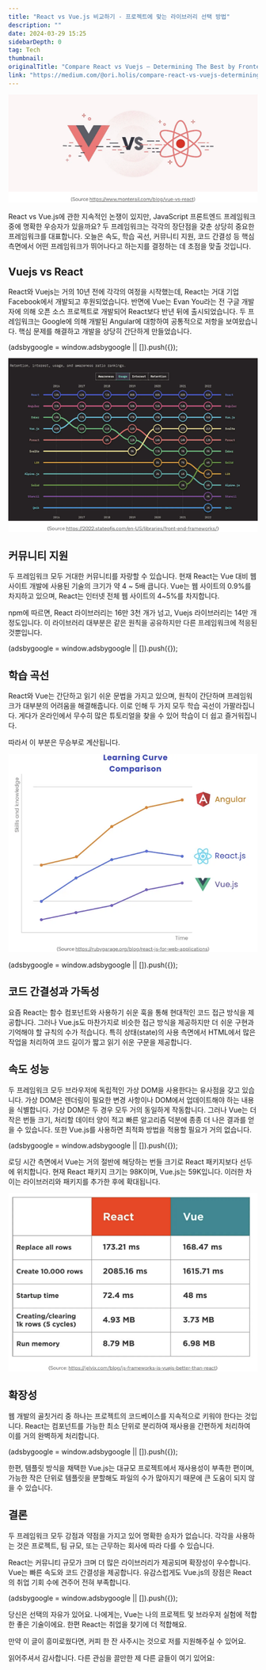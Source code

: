 ```yaml
---
title: "React vs Vue.js 비교하기 - 프로젝트에 맞는 라이브러리 선택 방법"
description: ""
date: 2024-03-29 15:25
sidebarDepth: 0
tag: Tech
thumbnail:
originalTitle: "Compare React vs Vuejs — Determining The Best by Frontend Developer?"
link: "https://medium.com/@ori.holis/compare-react-vs-vuejs-determining-the-best-by-frontend-developer-b3e208d703a2"
---
```


![React vs Vue.js](./img/CompareReactvsVuejsDeterminingTheBestbyFrontendDeveloper_0.png)

React vs Vue.js에 관한 지속적인 논쟁이 있지만, JavaScript 프론트엔드 프레임워크 중에 명확한 우승자가 있을까요? 두 프레임워크는 각각의 장단점을 갖춘 상당히 중요한 프레임워크를 대표합니다. 오늘은 속도, 학습 곡선, 커뮤니티 지원, 코드 간결성 등 핵심 측면에서 어떤 프레임워크가 뛰어나다고 하는지를 결정하는 데 초점을 맞출 것입니다.

## Vuejs vs React

React와 Vuejs는 거의 10년 전에 각각의 여정을 시작했는데, React는 거대 기업 Facebook에서 개발되고 후원되었습니다. 반면에 Vue는 Evan You라는 전 구글 개발자에 의해 오픈 소스 프로젝트로 개발되어 React보다 반년 뒤에 출시되었습니다. 두 프레임워크는 Google에 의해 개발된 Angular에 대항하여 공통적으로 저항을 보여왔습니다. 핵심 문제를 해결하고 개발을 상당히 간단하게 만들었습니다.

<!-- ui-log 수평형 -->

<ins class="adsbygoogle"
  style="display:block"
  data-ad-client="ca-pub-4877378276818686"
  data-ad-slot="9743150776"
  data-ad-format="auto"
  data-full-width-responsive="true"></ins>
<component is="script">
(adsbygoogle = window.adsbygoogle || []).push({});
</component>

<img src="./img/CompareReactvsVuejsDeterminingTheBestbyFrontendDeveloper_1.png" />

## 커뮤니티 지원

두 프레임워크 모두 거대한 커뮤니티를 자랑할 수 있습니다. 현재 React는 Vue 대비 웹사이트 개발에 사용된 기술의 크기가 약 4 ~ 5배 큽니다. Vue는 웹 사이트의 0.9%를 차지하고 있으며, React는 인터넷 전체 웹 사이트의 4~5%를 차지합니다.

npm에 따르면, React 라이브러리는 16만 3천 개가 넘고, Vuejs 라이브러리는 14만 개 정도입니다. 이 라이브러리 대부분은 같은 원칙을 공유하지만 다른 프레임워크에 적응된 것뿐입니다.

<!-- ui-log 수평형 -->

<ins class="adsbygoogle"
  style="display:block"
  data-ad-client="ca-pub-4877378276818686"
  data-ad-slot="9743150776"
  data-ad-format="auto"
  data-full-width-responsive="true"></ins>
<component is="script">
(adsbygoogle = window.adsbygoogle || []).push({});
</component>

## 학습 곡선

React와 Vue는 간단하고 읽기 쉬운 문법을 가지고 있으며, 원칙이 간단하며 프레임워크가 대부분의 어려움을 해결해줍니다. 이로 인해 두 가지 모두 학습 곡선이 가팔라집니다. 게다가 온라인에서 무수히 많은 튜토리얼을 찾을 수 있어 학습이 더 쉽고 즐거워집니다.

따라서 이 부분은 무승부로 계산됩니다.

![React vs Vue](./img/CompareReactvsVuejsDeterminingTheBestbyFrontendDeveloper_2.png)

<!-- ui-log 수평형 -->

<ins class="adsbygoogle"
  style="display:block"
  data-ad-client="ca-pub-4877378276818686"
  data-ad-slot="9743150776"
  data-ad-format="auto"
  data-full-width-responsive="true"></ins>
<component is="script">
(adsbygoogle = window.adsbygoogle || []).push({});
</component>

## 코드 간결성과 가독성

요즘 React는 함수 컴포넌트와 사용하기 쉬운 훅을 통해 현대적인 코드 접근 방식을 제공합니다. 그러나 Vue.js도 마찬가지로 비슷한 접근 방식을 제공하지만 더 쉬운 구현과 기억해야 할 규칙의 수가 적습니다. 특히 상태(state)의 사용 측면에서 HTML에서 많은 작업을 처리하여 코드 길이가 짧고 읽기 쉬운 구문을 제공합니다.

## 속도 성능

두 프레임워크 모두 브라우저에 독립적인 가상 DOM을 사용한다는 유사점을 갖고 있습니다. 가상 DOM은 렌더링이 필요한 변경 사항이나 DOM에서 업데이트해야 하는 내용을 식별합니다. 가상 DOM은 두 경우 모두 거의 동일하게 작동합니다. 그러나 Vue는 더 작은 번들 크기, 처리할 데이터 양이 적고 빠른 알고리즘 덕분에 종종 더 나은 결과를 얻을 수 있습니다. 또한 Vue.js를 사용하면 최적화 방법을 적용할 필요가 거의 없습니다.

<!-- ui-log 수평형 -->

<ins class="adsbygoogle"
  style="display:block"
  data-ad-client="ca-pub-4877378276818686"
  data-ad-slot="9743150776"
  data-ad-format="auto"
  data-full-width-responsive="true"></ins>
<component is="script">
(adsbygoogle = window.adsbygoogle || []).push({});
</component>

로딩 시간 측면에서 Vue는 거의 절반에 해당하는 번들 크기로 React 패키지보다 선두에 위치합니다. 현재 React 패키지 크기는 98K이며, Vue.js는 59K입니다. 이러한 차이는 라이브러리와 패키지를 추가한 후에 확대됩니다.

![이미지](./img/CompareReactvsVuejsDeterminingTheBestbyFrontendDeveloper_3.png)

## 확장성

웹 개발의 골칫거리 중 하나는 프로젝트의 코드베이스를 지속적으로 키워야 한다는 것입니다. React는 컴포넌트를 가능한 최소 단위로 분리하여 재사용을 간편하게 처리하여 이를 거의 완벽하게 처리합니다.

<!-- ui-log 수평형 -->

<ins class="adsbygoogle"
  style="display:block"
  data-ad-client="ca-pub-4877378276818686"
  data-ad-slot="9743150776"
  data-ad-format="auto"
  data-full-width-responsive="true"></ins>
<component is="script">
(adsbygoogle = window.adsbygoogle || []).push({});
</component>

한편, 템플릿 방식을 채택한 Vue.js는 대규모 프로젝트에서 재사용성이 부족한 편이며, 가능한 작은 단위로 템플릿을 분할해도 파일의 수가 많아지기 때문에 큰 도움이 되지 않을 수 있습니다.

## 결론

두 프레임워크 모두 강점과 약점을 가지고 있어 명확한 승자가 없습니다. 각각을 사용하는 것은 프로젝트, 팀 규모, 또는 근무하는 회사에 따라 다를 수 있습니다.

React는 커뮤니티 규모가 크며 더 많은 라이브러리가 제공되며 확장성이 우수합니다. Vue는 빠른 속도와 코드 간결성을 제공합니다. 유감스럽게도 Vue.js의 장점은 React의 취업 기회 수에 견주어 전혀 부족합니다.

<!-- ui-log 수평형 -->

<ins class="adsbygoogle"
  style="display:block"
  data-ad-client="ca-pub-4877378276818686"
  data-ad-slot="9743150776"
  data-ad-format="auto"
  data-full-width-responsive="true"></ins>
<component is="script">
(adsbygoogle = window.adsbygoogle || []).push({});
</component>

당신은 선택의 자유가 있어요. 나에게는, Vue는 나의 프로젝트 및 브라우저 실험에 적합한 좋은 기술이에요. 한편 React는 취업을 찾기에 더 적합해요.

만약 이 글이 흥미로웠다면, 커피 한 잔 사주시는 것으로 저를 지원해주실 수 있어요.

읽어주셔서 감사합니다. 다른 관심을 끌만한 제 다른 글들이 여기 있어요:
